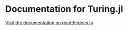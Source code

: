 # Documentation for Turing.jl

[Visit the documentation on readthedocs.io](http://turingjl.readthedocs.io/)
